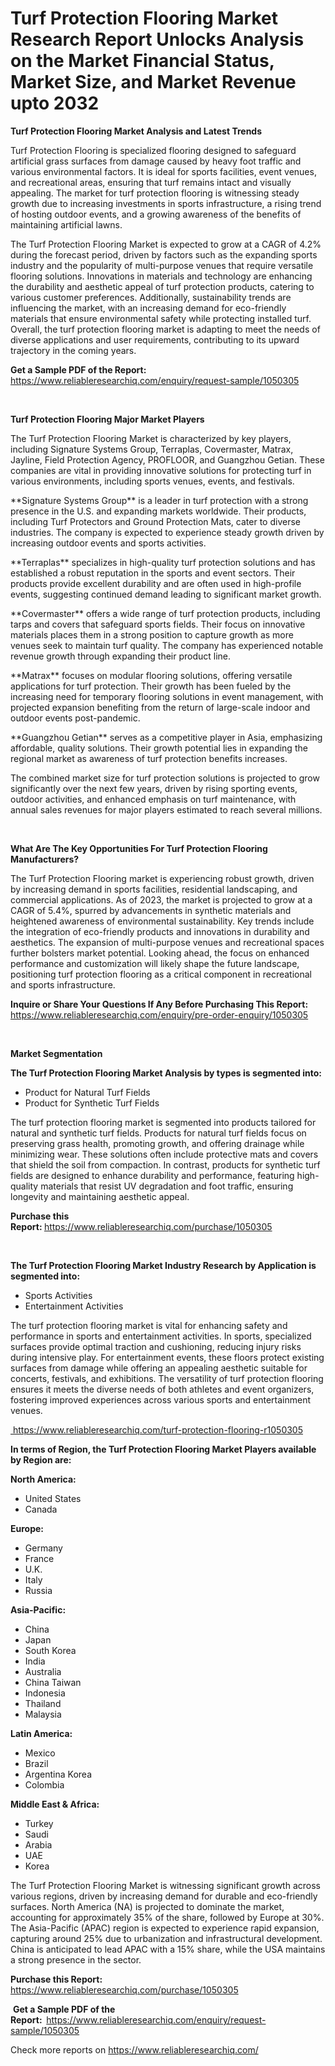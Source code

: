 <p><h1>Turf Protection Flooring Market Research Report Unlocks Analysis on the Market Financial Status, Market Size, and Market Revenue upto 2032</h1></p><p><strong>Turf Protection Flooring Market Analysis and Latest Trends</strong></p>
<p><p>Turf Protection Flooring is specialized flooring designed to safeguard artificial grass surfaces from damage caused by heavy foot traffic and various environmental factors. It is ideal for sports facilities, event venues, and recreational areas, ensuring that turf remains intact and visually appealing. The market for turf protection flooring is witnessing steady growth due to increasing investments in sports infrastructure, a rising trend of hosting outdoor events, and a growing awareness of the benefits of maintaining artificial lawns.</p><p>The Turf Protection Flooring Market is expected to grow at a CAGR of 4.2% during the forecast period, driven by factors such as the expanding sports industry and the popularity of multi-purpose venues that require versatile flooring solutions. Innovations in materials and technology are enhancing the durability and aesthetic appeal of turf protection products, catering to various customer preferences. Additionally, sustainability trends are influencing the market, with an increasing demand for eco-friendly materials that ensure environmental safety while protecting installed turf. Overall, the turf protection flooring market is adapting to meet the needs of diverse applications and user requirements, contributing to its upward trajectory in the coming years.</p></p>
<p><strong>Get a Sample PDF of the Report:&nbsp;</strong> <a href="https://www.reliableresearchiq.com/enquiry/request-sample/1050305?utm_campaign=2285&utm_medium=2&utm_source=Github&utm_content=ia&utm_term=04042025&utm_id=turf-protection-flooring">https://www.reliableresearchiq.com/enquiry/request-sample/1050305</a></p>
<p>&nbsp;</p>
<p><strong>Turf Protection Flooring Major Market Players</strong></p>
<p><p>The Turf Protection Flooring Market is characterized by key players, including Signature Systems Group, Terraplas, Covermaster, Matrax, Jayline, Field Protection Agency, PROFLOOR, and Guangzhou Getian. These companies are vital in providing innovative solutions for protecting turf in various environments, including sports venues, events, and festivals.</p><p>**Signature Systems Group** is a leader in turf protection with a strong presence in the U.S. and expanding markets worldwide. Their products, including Turf Protectors and Ground Protection Mats, cater to diverse industries. The company is expected to experience steady growth driven by increasing outdoor events and sports activities.</p><p>**Terraplas** specializes in high-quality turf protection solutions and has established a robust reputation in the sports and event sectors. Their products provide excellent durability and are often used in high-profile events, suggesting continued demand leading to significant market growth.</p><p>**Covermaster** offers a wide range of turf protection products, including tarps and covers that safeguard sports fields. Their focus on innovative materials places them in a strong position to capture growth as more venues seek to maintain turf quality. The company has experienced notable revenue growth through expanding their product line.</p><p>**Matrax** focuses on modular flooring solutions, offering versatile applications for turf protection. Their growth has been fueled by the increasing need for temporary flooring solutions in event management, with projected expansion benefiting from the return of large-scale indoor and outdoor events post-pandemic.</p><p>**Guangzhou Getian** serves as a competitive player in Asia, emphasizing affordable, quality solutions. Their growth potential lies in expanding the regional market as awareness of turf protection benefits increases.</p><p>The combined market size for turf protection solutions is projected to grow significantly over the next few years, driven by rising sporting events, outdoor activities, and enhanced emphasis on turf maintenance, with annual sales revenues for major players estimated to reach several millions.</p></p>
<p>&nbsp;</p>
<p><strong>What Are The Key Opportunities For Turf Protection Flooring Manufacturers?</strong></p>
<p><p>The Turf Protection Flooring market is experiencing robust growth, driven by increasing demand in sports facilities, residential landscaping, and commercial applications. As of 2023, the market is projected to grow at a CAGR of 5.4%, spurred by advancements in synthetic materials and heightened awareness of environmental sustainability. Key trends include the integration of eco-friendly products and innovations in durability and aesthetics. The expansion of multi-purpose venues and recreational spaces further bolsters market potential. Looking ahead, the focus on enhanced performance and customization will likely shape the future landscape, positioning turf protection flooring as a critical component in recreational and sports infrastructure.</p></p>
<p><strong>Inquire or Share Your Questions If Any Before Purchasing This Report:</strong> <a href="https://www.reliableresearchiq.com/enquiry/pre-order-enquiry/1050305?utm_campaign=2285&utm_medium=2&utm_source=Github&utm_content=ia&utm_term=04042025&utm_id=turf-protection-flooring">https://www.reliableresearchiq.com/enquiry/pre-order-enquiry/1050305</a></p>
<p>&nbsp;</p>
<p><strong>Market Segmentation</strong></p>
<p><strong>The Turf Protection Flooring Market Analysis by types is segmented into:</strong></p>
<p><ul><li>Product for Natural Turf Fields</li><li>Product for Synthetic Turf Fields</li></ul></p>
<p><p>The turf protection flooring market is segmented into products tailored for natural and synthetic turf fields. Products for natural turf fields focus on preserving grass health, promoting growth, and offering drainage while minimizing wear. These solutions often include protective mats and covers that shield the soil from compaction. In contrast, products for synthetic turf fields are designed to enhance durability and performance, featuring high-quality materials that resist UV degradation and foot traffic, ensuring longevity and maintaining aesthetic appeal.</p></p>
<p><strong>Purchase this Report:&nbsp;</strong><a href="https://www.reliableresearchiq.com/purchase/1050305?utm_campaign=2285&utm_medium=2&utm_source=Github&utm_content=ia&utm_term=04042025&utm_id=turf-protection-flooring">https://www.reliableresearchiq.com/purchase/1050305</a></p>
<p>&nbsp;</p>
<p><strong>The Turf Protection Flooring Market Industry Research by Application is segmented into:</strong></p>
<p><ul><li>Sports Activities</li><li>Entertainment Activities</li></ul></p>
<p><p>The turf protection flooring market is vital for enhancing safety and performance in sports and entertainment activities. In sports, specialized surfaces provide optimal traction and cushioning, reducing injury risks during intensive play. For entertainment events, these floors protect existing surfaces from damage while offering an appealing aesthetic suitable for concerts, festivals, and exhibitions. The versatility of turf protection flooring ensures it meets the diverse needs of both athletes and event organizers, fostering improved experiences across various sports and entertainment venues.</p></p>
<p><a href="https://www.reliableresearchiq.com/turf-protection-flooring-r1050305?utm_campaign=2285&utm_medium=2&utm_source=Github&utm_content=ia&utm_term=04042025&utm_id=turf-protection-flooring">&nbsp;https://www.reliableresearchiq.com/turf-protection-flooring-r1050305</a></p>
<p><strong>In terms of Region, the Turf Protection Flooring Market Players available by Region are:</strong></p>
<p>
    <p> <strong> North America: </strong>
        <ul>
            <li>United States</li>
            <li>Canada</li>
        </ul>
        </p> 
    <p> <strong> Europe: </strong>
        <ul>
            <li>Germany</li>
            <li>France</li>
            <li>U.K.</li>
            <li>Italy</li>
            <li>Russia</li>
        </ul>
        </p> 
    <p> <strong> Asia-Pacific: </strong>
        <ul>
            <li>China</li>
            <li>Japan</li>
            <li>South Korea</li>
            <li>India</li>
            <li>Australia</li>
            <li>China Taiwan</li>
            <li>Indonesia</li>
            <li>Thailand</li>
            <li>Malaysia</li>
        </ul>
        </p> 
    <p> <strong> Latin America: </strong>
        <ul>
            <li>Mexico</li>
            <li>Brazil</li>
            <li>Argentina Korea</li>
            <li>Colombia</li>
        </ul>
        </p> 
    <p> <strong> Middle East & Africa: </strong>
        <ul>
            <li>Turkey</li>
            <li>Saudi</li>
            <li>Arabia</li>
            <li>UAE</li>
            <li>Korea</li>
        </ul>
    </p>
    </p>
<p><p>The Turf Protection Flooring Market is witnessing significant growth across various regions, driven by increasing demand for durable and eco-friendly surfaces. North America (NA) is projected to dominate the market, accounting for approximately 35% of the share, followed by Europe at 30%. The Asia-Pacific (APAC) region is expected to experience rapid expansion, capturing around 25% due to urbanization and infrastructural development. China is anticipated to lead APAC with a 15% share, while the USA maintains a strong presence in the sector.</p></p>
<p><strong>Purchase this Report: </strong><a href="https://www.reliableresearchiq.com/purchase/1050305?utm_campaign=2285&utm_medium=2&utm_source=Github&utm_content=ia&utm_term=04042025&utm_id=turf-protection-flooring">https://www.reliableresearchiq.com/purchase/1050305</a></p>
<p>&nbsp;<strong>Get a Sample PDF of the Report:&nbsp;&nbsp;</strong><a href="https://www.reliableresearchiq.com/enquiry/request-sample/1050305?utm_campaign=2285&utm_medium=2&utm_source=Github&utm_content=ia&utm_term=04042025&utm_id=turf-protection-flooring">https://www.reliableresearchiq.com/enquiry/request-sample/1050305</a></p>
<p><strong></strong></p>
<p>Check more reports on <a href="https://www.reliableresearchiq.com/?utm_campaign=2285&utm_medium=2&utm_source=Github&utm_content=ia&utm_term=04042025&utm_id=turf-protection-flooring">https://www.reliableresearchiq.com/</a></p>